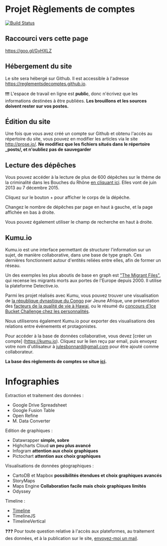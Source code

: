 # Projet Règlements de comptes

[![Build Status](https://travis-ci.org/reglementsdecomptes/reglementsdecomptes.github.io.svg?branch=master)](https://travis-ci.org/reglementsdecomptes/reglementsdecomptes.github.io)

## Raccourci vers cette page

<https://goo.gl/GyHXLZ>

## Hébergement du site

Le site sera hébergé sur Github. Il est accessible à l'adresse <https://reglementsdecomptes.github.io>.

:exclamation::exclamation::exclamation:
L'espace de travail en ligne est **public**, donc n'écrivez que les informations destinées à être publiées. **Les brouillons et les sources doivent rester sur vos postes.**

## Édition du site

Une fois que vous avez créé un compte sur Github et obtenu l'accès au répertoire du site, vous pouvez en modifier les articles via le site <http://prose.io/>. **Ne modifiez que les fichiers situés dans le répertoire _posts/, et n'oubliez pas de sauvegarder**

## Lecture des dépêches

Vous pouvez accéder à la lecture de plus de 600 dépêches sur le thème de la criminalité dans les Bouches du Rhône [en cliquant ici](http://bl.ocks.org/julesbonnard/raw/e56cb6d520c6cb8f7806/). Elles vont de juin 2013 au 7 décembre 2015.

Cliquez sur le bouton + pour afficher le corps de la dépêche.

Changez le nombre de dépêches par page en haut à gauche, et la page affichée en bas à droite.

Vous pouvez également utiliser le champ de recherche en haut à droite.

## Kumu.io

Kumu.io est une interface permettant de structurer l'information sur un sujet, de manière collaborative, dans une base de type graph. Ces dernières fonctionnent autour d'entités reliées entre elles, afin de former un réseau. 

Un des exemples les plus aboutis de base en graph est ["The Migrant Files"](https://www.detective.io/detective/the-migrants-files/), qui recense les migrants morts aux portes de l'Europe depuis 2000. Il utilise la plateforme Detective.io.

Parmi les projet réalisés avec Kumu, vous pouvez trouver une visualisation de [la république dynastique du Congo](https://kumu.io/JeuneAfrique/la-republique-dynastique-du-congo) par Jeune Afrique, une présentation des [facteurs de la qualité de vie à Hawai](https://hiqol.kumu.io/hawaii-quality-of-life), ou le résumé du [concours d'Ice Bucket Challenge chez les personnalités](https://kumu.io/jeff/celebrity-ice-bucket-challenge).

Nous utiliserons également Kumu.io pour exporter des visualisations des relations entre évènements et protagonistes.

Pour accéder à la base de données collaborative, vous devez [créer un compte] (https://kumu.io). Cliquez sur le lien reçu par email, puis envoyez votre nom d'utilisateur à [julesbonnard@gmail.com](mailto:julesbonnard@gmail.com) pour être ajouté comme collaborateur.

**La base des règlements de comptes se situe [ici](https://kumu.io/reglementsdecomptes/reglementsdecomptes).**

# Infographies

Extraction et traitement des données : 
- Google Drive Spreadsheet
- Google Fusion Table
- Open Refine
- M. Data Converter

Edition de graphiques : 
- Datawrapper **simple, sobre**
- Highcharts Cloud **un peu plus avancé**
- Infogram **attention aux choix graphiques**
- Pictochart **attention aux choix graphiques**

Visualisations de données géographiques : 
- CartoDB et Mapbox **possibilités étendues et choix graphiques avancés**
- StoryMaps
- Maps Engine **Collaboration facile mais choix graphiques limités**
- Odyssey

Timeline : 
- [Timeline](https://github.com/jkeefe/Timeline)
- TimelineJS
- TimelineVertical

:question::question::question:
Pour toute question relative à l'accès aux plateformes, au traitement des données, et à la publication sur le site, [envoyez-moi un mail](mailto:julesbonnard@gmail.com).
